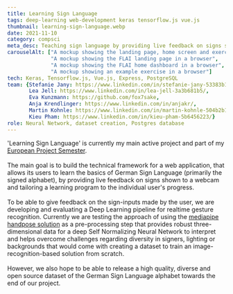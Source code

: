 ```yaml
---
title: Learning Sign Language
tags: deep-learning web-development keras tensorflow.js vue.js
thumbnail: learning-sign-language.webp
date: 2021-11-10
category: compsci
meta_desc: Teaching sign language by providing live feedback on signs shown to a webcam
carouselAlt: ["A mockup showing the landing page, home screen and exercise of the FLAI application on a MacBook", 
              "A mockup showing the FLAI landing page in a browser",
              "A mockup showing the FLAI home dashboard in a browser",
              "A mockup showing an example exercise in a browser"]
tech: Keras, Tensorflow.js, Vue.js, Express, PostgreSQL
team: {Stefanie Jany: https://www.linkedin.com/in/stefanie-jany-53383b197/, 
       Lea Jell: https://www.linkedin.com/in/lea-jell-3a3b681b5/, 
       Eva Kunzmann: https://github.com/fox7sake, 
       Anja Krendlinger: https://www.linkedin.com/in/anjakr/, 
       Martin Kohnle: https://www.linkedin.com/in/martin-kohnle-504b2b1ba/, 
       Kieu Pham: https://www.linkedin.com/in/kieu-pham-5b6456223/}
role: Neural Network, dataset creation, Postgres database
---
```


'Learning Sign Language' is currently my main active project and part of my [European Project Semester](http://www.europeanprojectsemester.eu/).
<br></br>
The main goal is to build the technical framework for a web application, that allows its users to learn the basics of German Sign Language (primarily the signed alphabet),
by providing live feedback on signs shown to a webcam and tailoring a learning program to the individual user's progress.
<br></br>
To be able to give feedback on the sign-inputs made by the user, we are developing and evaluating a Deep Learning pipeline for realtime gesture recognition.
Currently we are testing the approach of using the [mediapipe handpose solution](https://google.github.io/mediapipe/solutions/hands.html) as a pre-processing step that provides robust three-dimensional data for a deep Self Normalizing Neural Network to interpret and helps overcome challenges regarding diversity in signers, lighting or backgrounds that would come with creating a dataset to train an image-recognition-based solution from scratch.
<br></br>
However, we also hope to be able to release a high quality, diverse and open source dataset of the German Sign Language alphabet towards the end of our project.
